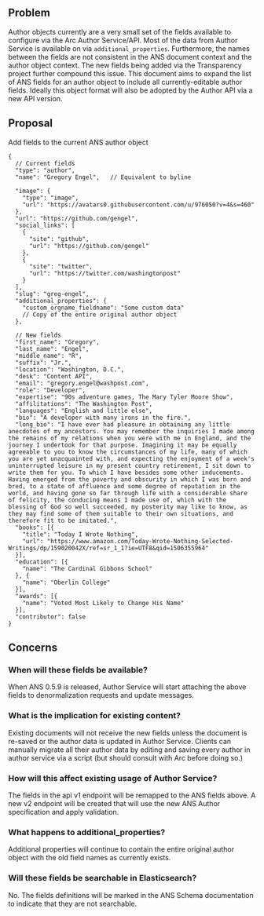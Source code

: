 ## Problem

Author objects currently are a very small set of the fields available to configure via the Arc Author Service/API. Most of the data from Author Service is available on via
`additional_properties`. Furthermore, the names between the fields are not consistent in the ANS document context and the author object context. The new fields being
added via the Transparency project further compound this issue. This document aims to expand the list of ANS fields for an author object to include all currently-editable
author fields. Ideally this object format will also be adopted by the Author API via a new API version.

## Proposal

Add fields to the current ANS author object

```
{
  // Current fields
  "type": "author",
  "name": "Gregory Engel",   // Equivalent to byline

  "image": {
    "type": "image",
    "url": "https://avatars0.githubusercontent.com/u/976050?v=4&s=460"
  },
  "url": "https://github.com/gengel",
  "social_links": [
    {
      "site": "github",
      "url": "https://github.com/gengel"
    },
    {
      "site": "twitter",
      "url": "https://twitter.com/washingtonpost"
    }
  ],
  "slug": "greg-engel",
  "additional_properties": {
    "custom_orgname_fieldname": "Some custom data"
    // Copy of the entire original author object
  },

  // New fields
  "first_name": "Gregory",
  "last_name": "Engel",
  "middle_name": "R",
  "suffix": "Jr.",
  "location": "Washington, D.C.",
  "desk": "Content API",
  "email": "gregory.engel@washpost.com",
  "role": "Developer",
  "expertise": "90s adventure games, The Mary Tyler Moore Show",
  "affilitations": "The Washington Post",
  "languages": "English and little else",
  "bio": "A developer with many irons in the fire.",
  "long_bio": "I have ever had pleasure in obtaining any little anecdotes of my ancestors. You may remember the inquiries I made among the remains of my relations when you were with me in England, and the journey I undertook for that purpose. Imagining it may be equally agreeable to you to know the circumstances of my life, many of which you are yet unacquainted with, and expecting the enjoyment of a week's uninterrupted leisure in my present country retirement, I sit down to write them for you. To which I have besides some other inducements. Having emerged from the poverty and obscurity in which I was born and bred, to a state of affluence and some degree of reputation in the world, and having gone so far through life with a considerable share of felicity, the conducing means I made use of, which with the blessing of God so well succeeded, my posterity may like to know, as they may find some of them suitable to their own situations, and therefore fit to be imitated.",
  "books": [{
    "title": "Today I Wrote Nothing",
    "url": "https://www.amazon.com/Today-Wrote-Nothing-Selected-Writings/dp/159020042X/ref=sr_1_1?ie=UTF8&qid=1506355964"
  }],
  "education": [{
    "name": "The Cardinal Gibbons School"
  }, {
    "name": "Oberlin College"
  }],
  "awards": [{
    "name": "Voted Most Likely to Change His Name"
  }],
  "contributor": false
}

```

## Concerns

### When will these fields be available? ##

When ANS 0.5.9 is released, Author Service will start attaching the above fields to
denormalization requests and update messages.

### What is the implication for existing content?

Existing documents will not receive the new fields unless the document is re-saved or
the author data is updated in Author Service.  Clients can manually migrate all their
author data by editing and saving every author in author service via a script (but should
consult with Arc before doing so.)

### How will this affect existing usage of Author Service?

The fields in the api v1 endpoint will be remapped to the ANS fields above. A new v2 endpoint will be created that will use the new ANS Author specification and apply validation.

### What happens to additional_properties?

Additional properties will continue to contain the entire original author object with the old field names as currently exists.

### Will these fields be searchable in Elasticsearch?

No. The fields definitions will be marked in the ANS Schema documentation to indicate that they
are not searchable.
